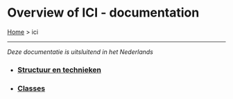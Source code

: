# Overview of ICI - documentation
[Home](ROOT) > ici
***
<em>Deze documentatie is uitsluitend in het Nederlands</em>

- ### [Structuur en technieken](struct_tech/index.md)
- ### [Classes](classes/index.md)
